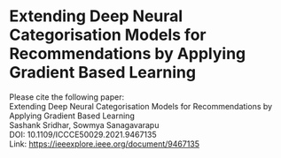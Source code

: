 # Extending Deep Neural Categorisation Models for Recommendations by Applying Gradient Based Learning

Please cite the following paper: <br/>
Extending Deep Neural Categorisation Models for Recommendations by Applying Gradient Based Learning <br/>
Sashank Sridhar, Sowmya Sanagavarapu <br/>
DOI: 10.1109/ICCCE50029.2021.9467135 <br/>
Link: https://ieeexplore.ieee.org/document/9467135
